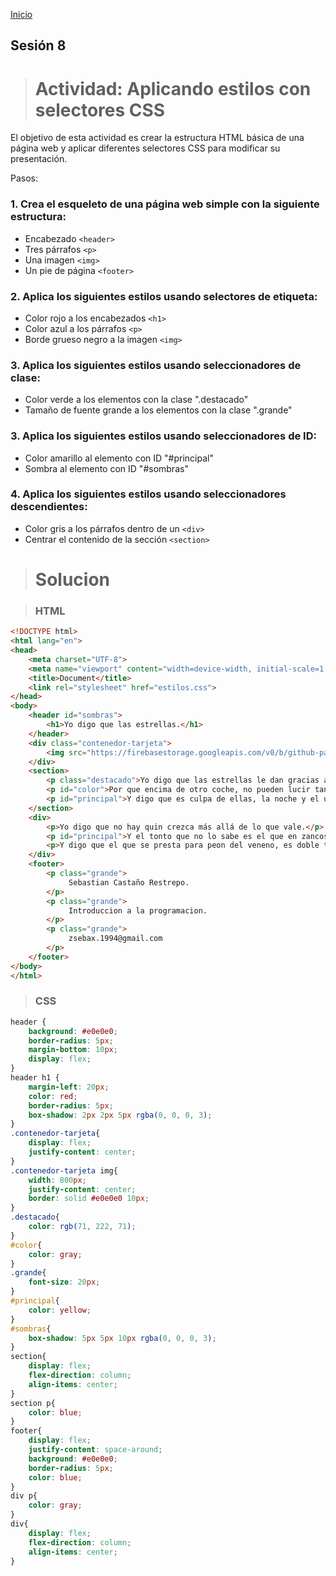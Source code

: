 <!-- No borrar o modificar -->
[Inicio](./index.md)

## Sesión 8 


># Actividad: Aplicando estilos con selectores CSS
El objetivo de esta actividad es crear la estructura HTML básica de una página web y aplicar diferentes selectores CSS para modificar su presentación.

Pasos:

### 1. Crea el esqueleto de una página web simple con la siguiente estructura:

-  Encabezado ```<header>```
-  Tres párrafos ```<p>```
-  Una imagen ```<img>```
-  Un pie de página ```<footer>```
### 2.   Aplica los siguientes estilos usando selectores de etiqueta:

-  Color rojo a los encabezados ```<h1>```
-  Color azul a los párrafos ```<p>```
-  Borde grueso negro a la imagen ```<img>```
### 3.  Aplica los siguientes estilos usando seleccionadores de clase:

-  Color verde a los elementos con la clase ".destacado"
-  Tamaño de fuente grande a los elementos con la clase ".grande"
### 3. Aplica los siguientes estilos usando seleccionadores de ID:

-  Color amarillo al elemento con ID "#principal"
-  Sombra al elemento con ID "#sombras"
### 4. Aplica los siguientes estilos usando seleccionadores descendientes:

-  Color gris a los párrafos dentro de un ```<div>```
- Centrar el contenido de la sección ```<section>```

># Solucion

>### HTML

```html
<!DOCTYPE html>
<html lang="en">
<head>
    <meta charset="UTF-8">
    <meta name="viewport" content="width=device-width, initial-scale=1.0">
    <title>Document</title>
    <link rel="stylesheet" href="estilos.css">
</head>
<body>
    <header id="sombras">
        <h1>Yo digo que las estrellas.</h1>
    </header>
    <div class="contenedor-tarjeta">
        <img src="https://firebasestorage.googleapis.com/v0/b/github-pages-7777b.appspot.com/o/Evidencias%20Introduccion%20a%20la%20programacion%2Fpexels-aleksandr-firstov-18306592.jpg?alt=media&token=b77b2b5d-70d4-4680-8eec-679266d2fd29" alt="">
    </div>
    <section>
        <p class="destacado">Yo digo que las estrellas le dan gracias a la noche.</p>
        <p id="color">Por que encima de otro coche, no pueden lucir tan bellas.</p>
        <p id="principal">Y digo que es culpa de ellas, la noche y el universo, cual son culpables los versos de que hayan noches y estrellas.</p>
    </section>
    <div>
        <p>Yo digo que no hay quin crezca más allá de lo que vale.</p>
        <p id="principal">Y el tonto que no lo sabe es el que en zancos se arresta.</p>
        <p>Y digo que el que se presta para peon del veneno, es doble tonto y no quiero, ser bailarin de su fiesta.</p>
    </div>
    <footer>
        <p class="grande">
             Sebastian Castaño Restrepo.
        </p>
        <p class="grande">
             Introduccion a la programacion.
        </p>
        <p class="grande">
             zsebax.1994@gmail.com
        </p>
    </footer>
</body>
</html>
```
>### CSS
```css
header {
    background: #e0e0e0;
    border-radius: 5px;
    margin-bottom: 10px;
    display: flex;
}
header h1 {
    margin-left: 20px;
    color: red;
    border-radius: 5px;
    box-shadow: 2px 2px 5px rgba(0, 0, 0, 3);
}
.contenedor-tarjeta{
    display: flex;
    justify-content: center;
}
.contenedor-tarjeta img{
    width: 800px;
    justify-content: center;
    border: solid #e0e0e0 10px;
}
.destacado{
    color: rgb(71, 222, 71);
}
#color{
    color: gray;
}
.grande{
    font-size: 20px;
}
#principal{
    color: yellow;
}
#sombras{
    box-shadow: 5px 5px 10px rgba(0, 0, 0, 3);
}
section{
    display: flex;
    flex-direction: column;
    align-items: center;
}
section p{
    color: blue;
}
footer{
    display: flex;
    justify-content: space-around;
    background: #e0e0e0;
    border-radius: 5px;
    color: blue;
}
div p{
    color: gray;
}
div{
    display: flex;
    flex-direction: column;
    align-items: center;
}
```
